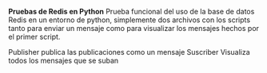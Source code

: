 **Pruebas de Redis en Python**
Prueba funcional del uso de la base de datos Redis en un entorno de python, simplemente dos archivos con los scripts tanto para enviar un mensaje como para visualizar los mensajes hechos por el primer script.

Publisher publica las publicaciones como un mensaje
Suscriber Visualiza todos los mensajes que se suban
